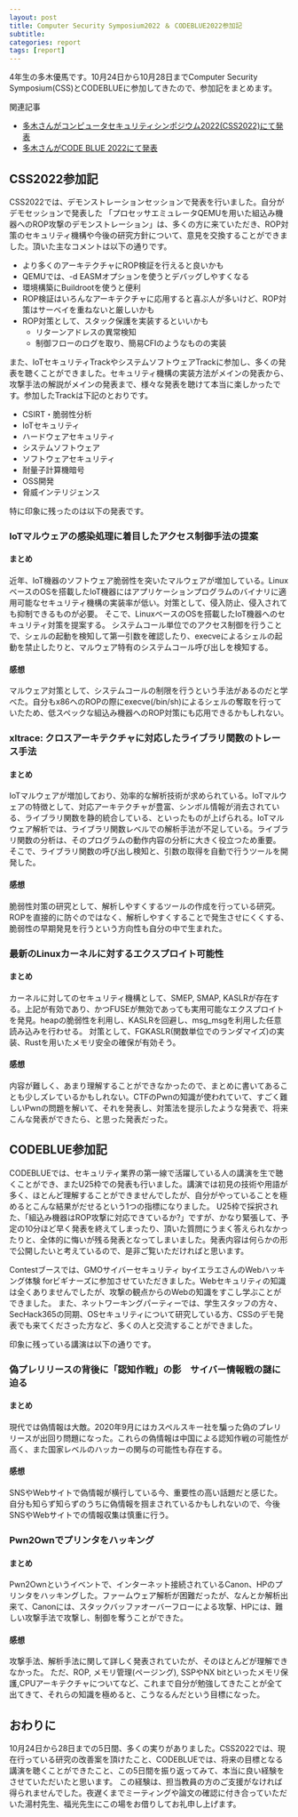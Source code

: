 ```yaml
---
layout: post
title: Computer Security Symposium2022 ＆ CODEBLUE2022参加記
subtitle: 
categories: report
tags: [report]
---
```

4年生の多木優馬です。10月24日から10月28日までComputer Security Symposium(CSS)とCODEBLUEに参加してきたので、参加記をまとめます。

関連記事
* [多木さんがコンピュータセキュリティシンポジウム2022(CSS2022)にて発表](https://www.yumulab.org/conference/2022/10/26/css2022.html)
* [多木さんがCODE BLUE 2022にて発表](https://www.yumulab.org/event/2022/10/27/codeblue.html)


## CSS2022参加記
CSS2022では、デモンストレーションセッションで発表を行いました。自分がデモセッションで発表した 「プロセッサエミュレータQEMUを用いた組込み機器へのROP攻撃のデモンストレーション」は、多くの方に来ていただき、ROP対策のセキュリティ機構や今後の研究方針について、意見を交換することができました。頂いた主なコメントは以下の通りです。
* より多くのアーキテクチャにROP検証を行えると良いかも
* QEMUでは、-d EASMオプションを使うとデバッグしやすくなる
* 環境構築にBuildrootを使うと便利
* ROP検証はいろんなアーキテクチャに応用すると喜ぶ人が多いけど、ROP対策はサーベイを重ねないと厳しいかも
* ROP対策として、スタック保護を実装するといいかも
  * リターンアドレスの異常検知
  * 制御フローのログを取り、簡易CFIのようなものの実装

また、IoTセキュリティTrackやシステムソフトウェアTrackに参加し、多くの発表を聴くことができました。セキュリティ機構の実装方法がメインの発表から、攻撃手法の解説がメインの発表まで、様々な発表を聴けて本当に楽しかったです。参加したTrackは下記のとおりです。
* CSIRT・脆弱性分析
* IoTセキュリティ
* ハードウェアセキュリティ
* システムソフトウェア
* ソフトウェアセキュリティ
* 耐量子計算機暗号
* OSS開発
* 脅威インテリジェンス

特に印象に残ったのは以下の発表です。

### IoTマルウェアの感染処理に着目したアクセス制御手法の提案
#### まとめ
近年、IoT機器のソフトウェア脆弱性を突いたマルウェアが増加している。LinuxベースのOSを搭載したIoT機器にはアプリケーションプログラムのバイナリに適用可能なセキュリティ機構の実装率が低い。対策として、侵入防止、侵入されても抑制できるものが必要。
そこで、LinuxベースのOSを搭載したIoT機器へのセキュリティ対策を提案する。
システムコール単位でのアクセス制御を行うことで、シェルの起動を検知して第一引数を確認したり、execveによるシェルの起動を禁止したりと、マルウェア特有のシステムコール呼び出しを検知する。

#### 感想
マルウェア対策として、システムコールの制限を行うという手法があるのだと学べた。自分もx86へのROPの際にexecve(/bin/sh)によるシェルの奪取を行っていたため、低スペックな組込み機器へのROP対策にも応用できるかもしれない。


### xltrace: クロスアーキテクチャに対応したライブラリ関数のトレース手法
#### まとめ
IoTマルウェアが増加しており、効率的な解析技術が求められている。IoTマルウェアの特徴として、対応アーキテクチャが豊富、シンボル情報が消去されている、ライブラリ関数を静的統合している、といったものが上げられる。IoTマルウェア解析では、ライブラリ関数レベルでの解析手法が不足している。ライブラリ関数の分析は、そのプログラムの動作内容の分析に大きく役立つため重要。
そこで、ライブラリ関数の呼び出し検知と、引数の取得を自動で行うツールを開発した。

#### 感想
脆弱性対策の研究として、解析しやすくするツールの作成を行っている研究。ROPを直接的に防ぐのではなく、解析しやすくすることで発生させにくくする、脆弱性の早期発見を行うという方向性も自分の中で生まれた。


### 最新のLinuxカーネルに対するエクスプロイト可能性
#### まとめ
カーネルに対してのセキュリティ機構として、SMEP, SMAP, KASLRが存在する。上記が有効であり、かつFUSEが無効であっても実用可能なエクスプロイトを発見。heapの脆弱性を利用し、KASLRを回避し、msg_msgを利用した任意読み込みを行わせる。
対策として、FGKASLR(関数単位でのランダマイズ)の実装、Rustを用いたメモリ安全の確保が有効そう。

#### 感想
内容が難しく、あまり理解することができなかったので、まとめに書いてあることも少しズレているかもしれない。CTFのPwnの知識が使われていて、すごく難しいPwnの問題を解いて、それを発表し、対策法を提示したような発表で、将来こんな発表ができたら、と思った発表だった。


## CODEBLUE参加記
CODEBLUEでは、セキュリティ業界の第一線で活躍している人の講演を生で聴くことができ、またU25枠での発表も行いました。講演では初見の技術や用語が多く、ほとんど理解することができませんでしたが、自分がやっていることを極めるとこんな結果がだせるという1つの指標になりました。
U25枠で採択された、「組込み機器はROP攻撃に対応できているか?」ですが、かなり緊張して、予定の10分ほど早く発表を終えてしまったり、頂いた質問にうまく答えられなかったりと、全体的に悔いが残る発表となってしまいました。発表内容は何らかの形で公開したいと考えているので、是非ご覧いただければと思います。

Contestブースでは、GMOサイバーセキュリティ byイエラエさんのWebハッキング体験 forビギナーズに参加させていただきました。Webセキュリティの知識は全くありませんでしたが、攻撃の観点からのWebの知識をすこし学ぶことができました。
また、ネットワーキングパーティーでは、学生スタッフの方々、SecHack365の同期、OSセキュリティについて研究している方、CSSのデモ発表でも来てくださった方など、多くの人と交流することができました。

印象に残っている講演は以下の通りです。

### 偽プレリリースの背後に「認知作戦」の影　サイバー情報戦の謎に迫る
#### まとめ
現代では偽情報は大敵。2020年9月にはカスペルスキー社を騙った偽のプレリリースが出回り問題になった。これらの偽情報は中国による認知作戦の可能性が高く、また国家レベルのハッカーの関与の可能性も存在する。

#### 感想
SNSやWebサイトで偽情報が横行している今、重要性の高い話題だと感じた。自分も知らず知らずのうちに偽情報を掴まされているかもしれないので、今後SNSやWebサイトでの情報収集は慎重に行う。


### Pwn2Ownでプリンタをハッキング
#### まとめ
Pwn2Ownというイベントで、インターネット接続されているCanon、HPのプリンタをハッキングした。ファームウェア解析が困難だったが、なんとか解析出来て、Canonには、スタックバッファオーバーフローによる攻撃、HPには、難しい攻撃手法で攻撃し、制御を奪うことができた。

#### 感想
攻撃手法、解析手法に関して詳しく発表されていたが、そのほとんどが理解できなかった。
ただ、ROP, メモリ管理(ページング), SSPやNX bitといったメモリ保護,CPUアーキテクチャについてなど、これまで自分が勉強してきたことが全て出てきて、それらの知識を極めると、こうなるんだという目標になった。


## おわりに
10月24日から28日までの5日間、多くの実りがありました。CSS2022では、現在行っている研究の改善案を頂けたこと、CODEBLUEでは、将来の目標となる講演を聴くことができたこと、この5日間を振り返ってみて、本当に良い経験をさせていただいたと思います。
この経験は、担当教員の方のご支援がなければ得られませんでした。夜遅くまでミーティングや論文の確認に付き合っていただいた湯村先生、福光先生にこの場をお借りしてお礼申し上げます。
